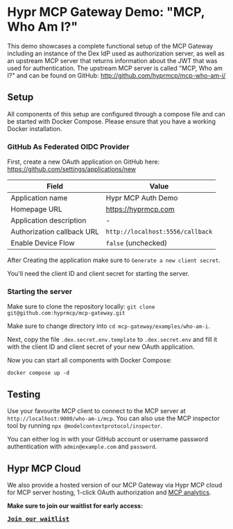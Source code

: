 # Hypr MCP Gateway Demo: "MCP, Who Am I?"

This demo showcases a complete functional setup of the MCP Gateway including an instance of the Dex IdP used as
authorization server, as well as an upstream MCP server that returns information about the JWT that was used for
authentication.
The upstream MCP server is called "MCP, Who am I?" and can be found on GitHub: http://github.com/hyprmcp/mcp-who-am-i/

## Setup

All components of this setup are configured through a compose file and can be started with Docker Compose.
Please ensure that you have a working Docker installation.

### GitHub As Federated OIDC Provider

First, create a new OAuth application on GitHub here: https://github.com/settings/applications/new


| Field                      | Value                            |
|----------------------------|----------------------------------|
| Application name           | Hypr MCP Auth Demo               |
| Homepage URL               | https://hyprmcp.com              |
| Application description    | -                                |
| Authorization callback URL | `http://localhost:5556/callback` |
| Enable Device Flow         | `false` (unchecked)              |


After Creating the application make sure to `Generate a new client secret`.

You'll need the client ID and client secret for starting the server.

### Starting the server

Make sure to clone the repository locally: `git clone git@github.com:hyprmcp/mcp-gateway.git`

Make sure to change directory into `cd mcp-gateway/examples/who-am-i`.

Next, copy the file `.dex.secret.env.template` to `.dex.secret.env` and fill it with the client ID and client
secret of your new OAuth application.

Now you can start all components with Docker Compose:

```shell
docker compose up -d
```

## Testing

Use your favourite MCP client to connect to the MCP server at `http://localhost:9000/who-am-i/mcp`.
You can also use the MCP inspector tool by running `npx @modelcontextprotocol/inspector`.

You can either log in with your GitHub account or username password authentication with
`admin@example.com` and `password`.

## Hypr MCP Cloud

We also provide a hosted version of our MCP Gateway via Hypr MCP cloud for MCP server hosting,
1-click OAuth authorization and [MCP analytics](https://hyprmcp.com/mcp-analytics/).

**Make sure to join our waitlist for early access:**

[<kbd>**Join our waitlist**</kbd>](https://hyprmcp.com/waitlist/)

